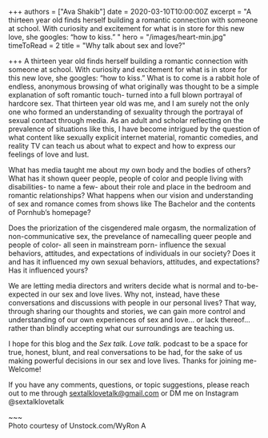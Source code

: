 +++
authors = ["Ava Shakib"]
date = 2020-03-10T10:00:00Z
excerpt = "A thirteen year old finds herself building a romantic connection with someone at school. With curiosity and excitement for what is in store for this new love, she googles: “how to kiss.” "
hero = "/images/heart-min.jpg"
timeToRead = 2
title = "Why talk about sex and love?"

+++
A thirteen year old finds herself building a romantic connection with someone at school. With curiosity and excitement for what is in store for this new love, she googles: “how to kiss.” What is to come is a rabbit hole of endless, anonymous browsing of what originally was thought to be a simple explanation of soft romantic touch- turned into a full blown portrayal of hardcore sex. That thirteen year old was me, and I am surely not the only one who formed an understanding of sexuality through the portrayal of sexual contact through media. As an adult and scholar reflecting on the prevalence of situations like this, I have become intrigued by the question of what content like sexually explicit internet material, romantic comedies, and reality TV can teach us about what to expect and how to express our feelings of love and lust.

What has media taught me about my own body and the bodies of others? What has it shown queer people, people of color and people living with disabilities- to name a few- about their role and place in the bedroom and romantic relationships? What happens when our vision and understanding of sex and romance comes from shows like The Bachelor and the contents of Pornhub’s homepage?

Does the priorization of the cisgendered male orgasm, the normalization of non-communicative sex, the prevelance of namecalling queer people and people of color- all seen in mainstream porn- influence the sexual behaviors, attitudes, and expectations of individuals in our society? Does it and has it influenced my own sexual behaviors, attitudes, and expectations? Has it influenced yours?

We are letting media directors and writers decide what is normal and to-be-expected in our sex and love lives. Why not, instead, have these conversations and discussions with people in our personal lives? That way, through sharing our thoughts and stories, we can gain more control and understanding of our own experiences of sex and love... or lack thereof... rather than blindly accepting what our surroundings are teaching us.

I hope for this blog and the _Sex talk. Love talk._ podcast to be a space for true, honest, blunt, and real conversations to be had, for the sake of us making powerful decisions in our sex and love lives. Thanks for joining me- Welcome!

If you have any comments, questions, or topic suggestions, please reach out to me through sextalklovetalk@gmail.com or DM me on Instagram @sextalklovetalk

\~\~\~  
Photo courtesy of Unstock.com/WyRon A
